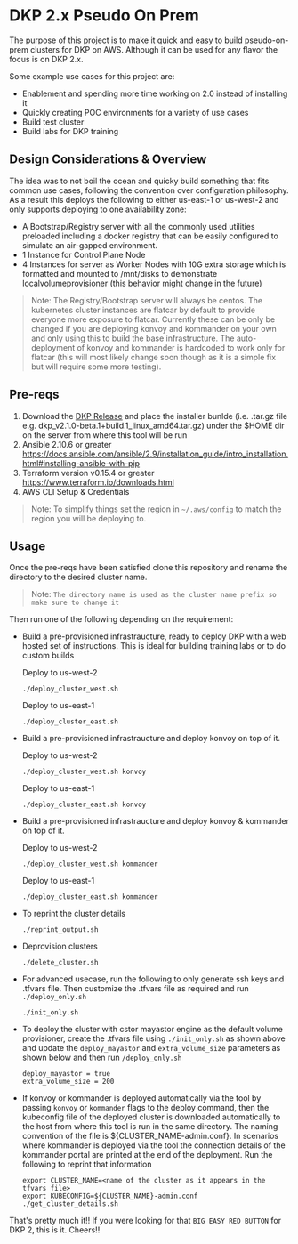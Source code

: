 
# DKP 2.x Pseudo On Prem

The purpose of this project is to make it quick and easy to build pseudo-on-prem clusters for DKP on AWS. Although it can be used for any flavor the focus is on DKP 2.x.

Some example use cases for this project are:
- Enablement and spending more time working on 2.0 instead of installing it
- Quickly creating POC environments for a variety of use cases
- Build test cluster
- Build labs for DKP training  

## Design Considerations & Overview 

The idea was to not boil the ocean and quicky build something that fits common use cases, following the convention over configuration philosophy. As a result this deploys the following to either us-east-1 or us-west-2 and only supports deploying to one availability zone:
- A Bootstrap/Registry server with all the commonly used utilities preloaded including a docker registry that can be easily configured to simulate an air-gapped environment.
- 1 Instance for Control Plane Node
- 4 Instances for server as Worker Nodes with 10G extra storage which is formatted and mounted to /mnt/disks to demonstrate localvolumeprovisioner (this behavior might change in the future)
> Note: The Registry/Bootstrap server will always be centos. The kubernetes cluster instances are flatcar by default to provide everyone more exposure to flatcar. Currently these can be only be changed if you are deploying konvoy and kommander on your own and only using this to build the base infrastructure. The auto-deployment of konvoy and kommander is hardcoded to work only for flatcar (this will most likely change soon though as it is a simple fix but will require some more testing).  

## Pre-reqs 
1. Download the [DKP Release](https://github.com/mesosphere/konvoy2/releases) and place the installer bunlde (i.e. .tar.gz file e.g. dkp_v2.1.0-beta.1+build.1_linux_amd64.tar.gz) under the $HOME dir on the server from where this tool will be run
2. Ansible 2.10.6 or greater
https://docs.ansible.com/ansible/2.9/installation_guide/intro_installation.html#installing-ansible-with-pip
3. Terraform version v0.15.4 or greater
https://www.terraform.io/downloads.html
4. AWS CLI Setup & Credentials 
> Note: To simplify things set the region in `~/.aws/config` to match the region you will be deploying to.

## Usage

Once the pre-reqs have been satisfied clone this repository and rename the directory to the desired cluster name.
> Note: `The directory name is used as the cluster name prefix so make sure to change it`

Then run one of the following depending on the requirement:

- Build a pre-provisioned infrastraucture, ready to deploy DKP with a web hosted set of instructions. This is ideal for building training labs or to do custom builds

  Deploy to us-west-2
  ```
  ./deploy_cluster_west.sh
  ```
  Deploy to us-east-1

  ```
  ./deploy_cluster_east.sh
  ```

- Build a pre-provisioned infrastraucture and deploy konvoy on top of it. 

  Deploy to us-west-2
  ```
  ./deploy_cluster_west.sh konvoy
  ```
  Deploy to us-east-1

  ```
  ./deploy_cluster_east.sh konvoy
  ```

- Build a pre-provisioned infrastraucture and deploy konvoy & kommander on top of it.

  Deploy to us-west-2
  ```
  ./deploy_cluster_west.sh kommander
  ```
  Deploy to us-east-1

  ```
  ./deploy_cluster_east.sh kommander
  ```

- To reprint the cluster details
  ```
  ./reprint_output.sh
  ```

- Deprovision clusters

  ```
  ./delete_cluster.sh 
  ```

- For advanced usecase, run the following to only generate ssh keys and .tfvars file. Then customize the .tfvars file as required and run `./deploy_only.sh`

  ```
  ./init_only.sh
  ```

- To deploy the cluster with cstor mayastor engine as the default volume provisioner, create the .tfvars file using `./init_only.sh` as shown above and update the `deploy_mayastor` and `extra_volume_size` parameters as shown below and then run `/deploy_only.sh`


  ```
  deploy_mayastor = true
  extra_volume_size = 200

  ```

- If konvoy or kommander is deployed automatically via the tool by passing `konvoy` or `kommander` flags to the deploy command, then the kubeconfig file of the deployed cluster is downloaded automatically to the host from where this tool is run in the same directory. The naming convention of the file is ${CLUSTER_NAME-admin.conf}. In scenarios where kommander is deployed via the tool the connection details of the kommander portal are printed at the end of the deployment. Run the following to reprint that information

  ```
  export CLUSTER_NAME=<name of the cluster as it appears in the tfvars file> 
  export KUBECONFIG=${CLUSTER_NAME}-admin.conf
  ./get_cluster_details.sh
  ```

That's pretty much it!! If you were looking for that `BIG EASY RED BUTTON` for DKP 2, this is it. Cheers!! 

